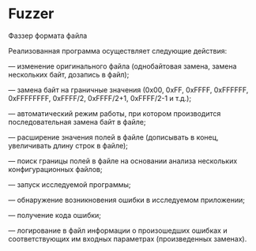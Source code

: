 # Fuzzer

Фаззер формата файла


Реализованная программа осуществляет следующие действия:

—	изменение оригинального файла (однобайтовая замена, замена нескольких байт, дозапись в файл);

—	замена байт на граничные значения (0x00, 0xFF, 0xFFFF, 0xFFFFFF, 0xFFFFFFFF, 0xFFFF/2, 0xFFFF/2+1, 0xFFFF/2-1 и т.д.);

—	автоматический режим работы, при котором производится последовательная замена байт в файле;

—	расширение значения полей в файле (дописывать в конец, увеличивать длину строк в файле);

—	поиск границы полей в файле на основании анализа нескольких конфигурационных файлов;

—	запуск исследуемой программы;

—	обнаружение возникновения ошибки в исследуемом приложении;

—	получение кода ошибки;

—	логирование в файл информации о произошедших ошибках и соответствующих им входных параметрах (произведенных заменах).

